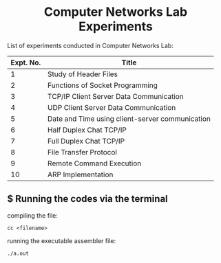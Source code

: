 <h1 align='center'>Computer Networks Lab Experiments</h1>
List of experiments conducted in Computer Networks Lab:

| Expt. No. | Title                                           |
| --------- | ----------------------------------------------- |
| 1         | Study of Header Files                           |
| 2         | Functions of Socket Programming                 |
| 3         | TCP/IP Client Server Data Communication         |
| 4         | UDP Client Server Data Communication            |
| 5         | Date and Time using client-server communication |
| 6         | Half Duplex Chat TCP/IP                         |
| 7         | Full Duplex Chat TCP/IP                         |
| 8         | File Transfer Protocol                          |
| 9         | Remote Command Execution                        |
| 10        | ARP Implementation                              |


<h2> $ Running the codes via the terminal </h2>
compiling the file:

```
cc <filename>
```

running the executable assembler file:

```
./a.out
```
